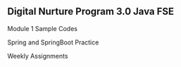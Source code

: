## Digital Nurture Program 3.0 Java FSE

Module 1 Sample Codes 

Spring and SpringBoot Practice

Weekly Assignments